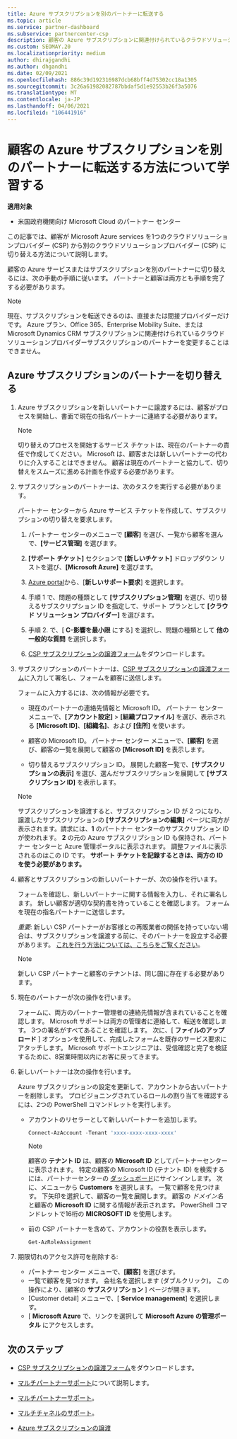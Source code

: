 ```yaml
---
title: Azure サブスクリプションを別のパートナーに転送する
ms.topic: article
ms.service: partner-dashboard
ms.subservice: partnercenter-csp
description: 顧客の Azure サブスクリプションに関連付けられているクラウドソリューションプロバイダープログラムパートナーを変更する方法について説明します。
ms.custom: SEOMAY.20
ms.localizationpriority: medium
author: dhirajgandhi
ms.author: dhgandhi
ms.date: 02/09/2021
ms.openlocfilehash: 886c39d192316987dcb68bff4d75302cc18a1305
ms.sourcegitcommit: 3c26a61982082787bbdaf5d1e92553b26f3a5076
ms.translationtype: MT
ms.contentlocale: ja-JP
ms.lasthandoff: 04/06/2021
ms.locfileid: "106441916"
---
```

# <a name="learn-how-to-transfer-a-customers-azure-subscriptions-to-another-partner"></a>顧客の Azure サブスクリプションを別のパートナーに転送する方法について学習する

**適用対象**

- 米国政府機関向け Microsoft Cloud のパートナー センター

この記事では、顧客が Microsoft Azure services を1つのクラウドソリューションプロバイダー (CSP) から別のクラウドソリューションプロバイダー (CSP) に切り替える方法について説明します。

顧客の Azure サービスまたはサブスクリプションを別のパートナーに切り替えるには、次の手動の手順に従います。 パートナーと顧客は両方とも手順を完了する必要があります。

>[!Note]  
>現在、サブスクリプションを転送できるのは、直接または間接プロバイダーだけです。
>Azure プラン、Office 365、Enterprise Mobility Suite、または Microsoft Dynamics CRM サブスクリプションに関連付けられているクラウドソリューションプロバイダーサブスクリプションのパートナーを変更することはできません。

## <a name="switch-partners-for-azure-subscriptions"></a>Azure サブスクリプションのパートナーを切り替える

1. Azure サブスクリプションを新しいパートナーに譲渡するには、顧客がプロセスを開始し、書面で現在の指名パートナーに連絡する必要があります。

   >[!Note]
   > 切り替えのプロセスを開始するサービス チケットは、現在のパートナーの責任で作成してください。 Microsoft は、顧客または新しいパートナーの代わりに介入することはできません。 顧客は現在のパートナーと協力して、切り替えをスムーズに進める計画を作成する必要があります。

2. サブスクリプションのパートナーは、次のタスクを実行する必要があります。

   パートナー センターから Azure サービス チケットを作成して、サブスクリプションの切り替えを要求します。

   1. パートナー センターのメニューで **[顧客]** を選び、一覧から顧客を選んで、**[サービス管理]** を選びます。

   2. **[サポート チケット]** セクションで **[新しいチケット]** ドロップダウン リストを選び、**[Microsoft Azure]** を選びます。
   
   3. [Azure portal](https://portal.azure.com)から、[**新しいサポート要求**] を選択します。
   
   4. 手順 1 で、問題の種類として **[サブスクリプション管理]** を選び、切り替えるサブスクリプション ID を指定して、サポート プランとして **[クラウド ソリューション プロバイダー]** を選びます。
   
   5. 手順 2. で、[ **C-影響を最小限** にする] を選択し、問題の種類として **他の一般的な質問** を選択します。
   
   6. [CSP サブスクリプションの譲渡フォーム](https://query.prod.cms.rt.microsoft.com/cms/api/am/binary/RWwTWC)をダウンロードします。

3. サブスクリプションのパートナーは、[CSP サブスクリプションの譲渡フォーム](https://query.prod.cms.rt.microsoft.com/cms/api/am/binary/RWwTWC)に入力して署名し、フォームを顧客に送信します。 

   フォームに入力するには、次の情報が必要です。

   - 現在のパートナーの連絡先情報と Microsoft ID。 パートナー センター メニューで、**[アカウント設定]** &gt; **[組織プロファイル]** を選び、表示される **[Microsoft ID]**、**[組織名]**、および **[住所]** を使います。

   - 顧客の Microsoft ID。 パートナー センター メニューで、**[顧客]** を選び、顧客の一覧を展開して顧客の **[Microsoft ID]** を表示します。

   - 切り替えるサブスクリプション ID。 展開した顧客一覧で、**[サブスクリプションの表示]** を選び、選んだサブスクリプションを展開して **[サブスクリプション ID]** を表示します。

   >[!Note]
   >サブスクリプションを譲渡すると、サブスクリプション ID が 2 つになり、譲渡したサブスクリプションの **[サブスクリプションの編集]** ページに両方が表示されます。請求には、**1** のパートナー センターのサブスクリプション ID が使われます。 **2** の元の Azure サブスクリプション ID も保持され、パートナー センターと Azure 管理ポータルに表示されます。 調整ファイルに表示されるのはこの ID です。  **サポート チケットを記録するときは、両方の ID を使う必要があります。**

4. 顧客とサブスクリプションの新しいパートナーが、次の操作を行います。

   フォームを確認し、新しいパートナーに関する情報を入力し、それに署名します。 新しい顧客が適切な契約書を持っていることを確認します。 フォームを現在の指名パートナーに送信します。

   *重要*: 新しい CSP パートナーがお客様との再販業者の関係を持っていない場合は、サブスクリプションを譲渡する前に、そのパートナーを設立する必要があります。 [これを行う方法については、こちらをご覧ください](request-a-relationship-with-a-customer.md)。

   >[!Note]
   >新しい CSP パートナーと顧客のテナントは、同じ国に存在する必要があります。 

5. 現在のパートナーが次の操作を行います。

   フォームに、両方のパートナー管理者の連絡先情報が含まれていることを確認します。 Microsoft サポートは両方の管理者に連絡して、転送を確認します。 3つの署名がすべてあることを確認します。 次に、[ **ファイルのアップロード** ] オプションを使用して、完成したフォームを既存のサービス要求にアタッチします。 Microsoft サポートエンジニアは、受信確認と完了を検証するために、8営業時間以内にお客に戻ってきます。

6. 新しいパートナーは次の操作を行います。

   Azure サブスクリプションの設定を更新して、アカウントから古いパートナーを削除します。 プロビジョニングされているロールの割り当てを確認するには、2つの PowerShell コマンドレットを実行します。

   - アカウントのリセラーとして新しいパートナーを追加します。

     ```powershell
     Connect-AzAccount -Tenant 'xxxx-xxxx-xxxx-xxxx'
     ```

     >[!NOTE]
     > 顧客の **テナント ID** は、顧客の **Microsoft ID** としてパートナーセンターに表示されます。 特定の顧客の Microsoft ID (テナント ID) を検索するには、パートナーセンターの [ダッシュボード](https://partner.microsoft.com/dashboard)にサインインします。 次に、メニューから **Customers** を選択します。 一覧で顧客を見つけます。 下矢印を選択して、顧客の一覧を展開します。 顧客の *ドメイン名* と顧客の **Microsoft ID** に関する情報が表示されます。 PowerShell コマンドレットで16桁の **MICROSOFT ID** を使用します。

   - 前の CSP パートナーを含めて、アカウントの役割を表示します。

     ```powershell
     Get-AzRoleAssignment
     ```

7. 期限切れのアクセス許可を削除する:

   - パートナー センター メニューで、**[顧客]** を選びます。
   - 一覧で顧客を見つけます。 会社名を選択します (ダブルクリック)。 この操作により、[顧客の **サブスクリプション** ] ページが開きます。
   - [Customer detail] メニューで、[ **Service management**] を選択します。
   - [ **Microsoft Azure** で、リンクを選択して **Microsoft Azure の管理ポータル** にアクセスします。

## <a name="next-steps"></a>次のステップ

- [CSP サブスクリプションの譲渡フォーム](https://query.prod.cms.rt.microsoft.com/cms/api/am/binary/RE4ATIA)をダウンロードします。

- [マルチパートナーサポート](multipartner.md)について説明します。

- [マルチパートナーサポート](multipartner.md)。
- [マルチチャネルのサポート](multichannel.md)。
- [Azure サブスクリプションの譲渡](/azure/cost-management-billing/manage/transfer-subscriptions-subscribers-csp)